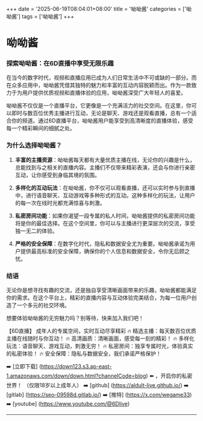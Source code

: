 +++
date = '2025-06-19T08:04:01+08:00'
title = '呦呦酱'
categories = ['呦呦酱']
tags = ['呦呦酱']
+++

# 呦呦酱

### 探索呦呦酱：在6D直播中享受无限乐趣

在当今的数字时代，视频和直播应用已成为人们日常生活中不可或缺的一部分。而在众多应用中，呦呦酱凭借其独特的魅力和丰富的互动内容脱颖而出。作为一款致力于为用户提供优质视频和直播体验的应用，呦呦酱深受广大年轻人的喜爱。

呦呦酱不仅仅是一个直播平台，它更像是一个充满活力的社交空间。在这里，你可以即时与数百位优秀主播进行互动，无论是聊天、游戏还是观看直播，总有一个适合你的频道。通过6D直播平台，呦呦酱用户能享受到高清晰度的直播体验，感受每一个精彩瞬间的细腻之处。

### 为什么选择呦呦酱？

1. **丰富的主播资源**：呦呦酱每天都有大量优质主播在线，无论你的兴趣是什么，总能找到与之相关的直播内容。主播们不仅带来精彩表演，还会与你进行亲密互动，让你感受到身临其境的氛围。

2. **多样化的互动玩法**：在呦呦酱，你不仅可以观看直播，还可以实时参与到直播中，进行语音聊天、互动游戏等多种形式的互动。这种多样化的玩法，让用户的每一次在线时光都充满惊喜与刺激。

3. **私密房间功能**：如果你渴望一段专属的私人时间，呦呦酱提供的私密房间功能将是你的最佳选择。在这个空间里，你可以与主播进行更深层次的交流，享受独一无二的体验。

4. **严格的安全保障**：在数字化时代，隐私和数据安全尤为重要。呦呦酱承诺为用户提供最高标准的安全保障，确保你的个人信息和数据安全，令你无后顾之忧。

### 结语

无论你是想寻找有趣的交流，还是独自享受清晰画面带来的乐趣，呦呦酱都能满足你的需求。在这个平台上，精彩的直播内容与互动体验完美结合，为每一位用户创造了一个多元的社交环境。

想要体验呦呦酱的无穷魅力吗？别等待，快来加入我们吧！

【6D直播】
成年人的专属空间，实时互动尽享精彩
🔥 精选主播：每天数百位优质主播在线随时与你互动！
🔥 高清画质：清晰画面，感受每一刻的精彩！
🔥 多样化玩法：语音聊天、游戏互动，刺激无穷！
🔥 私密房间：独享专属时光，体验真实的私密体验！
🔥 安全保障：隐私与数据安全，我们承诺严格保护！

➡️ [立即下载] (https://down123.s3.ap-east-1.amazonaws.com/down/down.html?channelCode=blog) ⬅️ ，开启你的私密世界！
（仅限18岁以上成年人）
➡️ [github] (https://aldult-live.github.io/)
➡️ [gitlab] (https://seo-09598d.gitlab.io/)
➡️ [推特] (https://x.com/wegame33)
➡️ [youtube] (https://www.youtube.com/@6Dlive)

---
